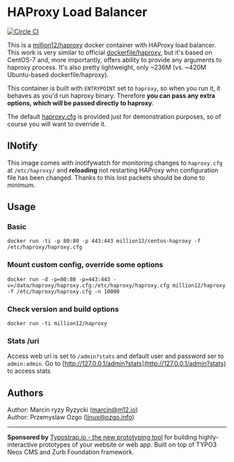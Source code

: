 # HAProxy Load Balancer 
[![Circle CI](https://circleci.com/gh/million12/docker-haproxy/tree/master.svg?style=svg)](https://circleci.com/gh/million12/docker-haproxy/tree/master)

This is a [million12/haproxy](https://registry.hub.docker.com/u/million12/haproxy/) docker container with HAProxy load balancer. This work is very similar to official [dockerfile/haproxy](https://registry.hub.docker.com/u/dockerfile/haproxy/), but it's based on CentOS-7 and, more importantly, offers ability to provide any arguments to haproxy process. It's also pretty lightweight, only ~236M (vs. ~420M Ubuntu-based dockerfile/haproxy).

This container is built with `ENTRYPOINT` set to `haproxy`, so when you run it, it behaves as you'd run haproxy binary. Therefore **you can pass any extra options, which will be passed directly to haproxy**.

The default [haproxy.cfg](haproxy/haproxy.cfg) is provided just for demonstration purposes, so of course you will want to override it. 

## INotify
This image comes with inotifywatch for monitoring changes to `haproxy.cfg` at `/etc/haproxy/` and **reloading** not restarting HAProxy whn configuration file has been changed. Thanks to this lost packets should be done to minimum. 
 

## Usage

### Basic

`docker run -ti -p 80:80 -p 443:443 million12/centos-haproxy -f /etc/haproxy/haproxy.cfg`

### Mount custom config, override some options

`docker run -d -p=80:80 -p=443:443 -v=/data/haproxy/haproxy.cfg:/etc/haproxy/haproxy.cfg million12/haproxy -f /etc/haproxy/haproxy.cfg -n 10000`

### Check version and build options

`docker run -ti million12/haproxy`

### Stats /uri
Access web uri is set to `/admin?stats` and default user and password ser to `admin:admin`.
Go to [http://127.0.0.1/admin?stats](http://127.0.0.1/admin?stats) to access stats

## Authors

Author: Marcin ryzy Ryzycki (<marcin@m12.io>)  
Author: Przemyslaw Ozgo (<linux@ozgo.info>)  

---

**Sponsored by** [Typostrap.io - the new prototyping tool](http://typostrap.io/) for building highly-interactive prototypes of your website or web app. Built on top of TYPO3 Neos CMS and Zurb Foundation framework.
